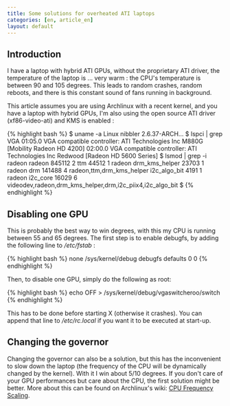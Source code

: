 ```yaml
---
title: Some solutions for overheated ATI laptops
categories: [en, article_en]
layout: default
---
```


## Introduction

I have a laptop with hybrid ATI GPUs, without the proprietary ATI driver,
the temperature of the laptop is ... very warm : the CPU's temperature is between 90 and 105 degrees.
This leads to random crashes, random reboots, and there is this constant sound
of fans running in background.

This article assumes you are using Archlinux with a recent kernel,
and you have a laptop with hybrid GPUs, I'm also using the open source
ATI driver (xf86-video-ati) and KMS is enabled :

{% highlight bash %}
$ uname -a
Linux nibbler 2.6.37-ARCH...
$ lspci | grep VGA 
01:05.0 VGA compatible controller: ATI Technologies Inc M880G [Mobility Radeon HD 4200]
02:00.0 VGA compatible controller: ATI Technologies Inc Redwood [Radeon HD 5600 Series]
$ lsmod  | grep -i radeon
radeon                845112  2 
ttm                    44512  1 radeon
drm_kms_helper         23703  1 radeon
drm                   141488  4 radeon,ttm,drm_kms_helper
i2c_algo_bit            4191  1 radeon
i2c_core               16029  6 videodev,radeon,drm_kms_helper,drm,i2c_piix4,i2c_algo_bit
$
{% endhighlight %}

## Disabling one GPU

This is probably the best way to win degrees, with this my CPU is running
between 55 and 65 degrees. The first step is to enable debugfs, by adding the
following line to _/etc/fstab_ :

{% highlight bash %}
none /sys/kernel/debug debugfs defaults 0 0
{% endhighlight %}

Then, to disable one GPU, simply do the following as root:

{% highlight bash %}
echo OFF > /sys/kernel/debug/vgaswitcheroo/switch
{% endhighlight %}

This has to be done before starting X (otherwise it crashes).
You can append that line to _/etc/rc.local_ if you want it to be
executed at start-up.

## Changing the governor

Changing the governor can also be a solution, but this has
the inconvenient to slow down the laptop (the frequency of the
CPU will be dynamically changed by the kernel). With it I win
about 5/10 degrees. If you don't care of your GPU performances but
care about the CPU, the first solution might be better. More about
this can be found on Archlinux's wiki: [CPU Frequency Scaling](https://wiki.archlinux.org/index.php/Cpufrequtils).
